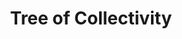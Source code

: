 ---
pid: CH789
title: Tree of Collectivity
location_transcription: Broad and Fairmount
zipcode: '19121'
outside_phl: 
neighborhood: Brewerytown
age: '19'
age_range: 13-19
instagram: 
image_file_name: CH_789.jpg
proposal_transcription: Maybe have each bird represent a different race, ethnic, socioeconomic,
  gender etc.
topic: Class Structure,Gender Identity,Inclusivity,Race Ethnicity
topic_summary: 0, 0, 0, 0
type: Sculpture Statue
keywords_other: 
credit: Gabriella Farrisi
image_labels: 
twitter: 
facebook: 
permalink: "/monuments/ch789/"
layout: item-page
---